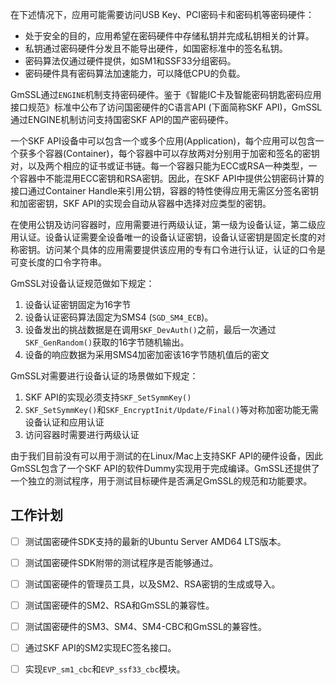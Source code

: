 在下述情况下，应用可能需要访问USB Key、PCI密码卡和密码机等密码硬件：

* 处于安全的目的，应用希望在密码硬件中存储私钥并完成私钥相关的计算。
* 私钥通过密码硬件分发且不能导出硬件，如国密标准中的签名私钥。
* 密码算法仅通过硬件提供，如SM1和SSF33分组密码。
* 密码硬件具有密码算法加速能力，可以降低CPU的负载。

GmSSL通过`ENGINE`机制支持密码硬件。鉴于《智能IC卡及智能密码钥匙密码应用接口规范》标准中公布了访问国密硬件的C语言API (下面简称SKF API)，GmSSL通过ENGINE机制访问支持国密SKF API的国产密码硬件。

一个SKF API设备中可以包含一个或多个应用(Application)，每个应用可以包含一个获多个容器(Container)，每个容器中可以存放两对分别用于加密和签名的密钥对，以及两个相应的证书或证书链。每一个容器只能为ECC或RSA一种类型，一个容器中不能混用ECC密钥和RSA密钥。因此，在SKF API中提供公钥密码计算的接口通过Container Handle来引用公钥，容器的特性使得应用无需区分签名密钥和加密密钥，SKF API的实现会自动从容器中选择对应类型的密钥。

在使用公钥及访问容器时，应用需要进行两级认证，第一级为设备认证，第二级应用认证。设备认证需要全设备唯一的设备认证密钥，设备认证密钥是固定长度的对称密钥。访问某个具体的应用需要提供该应用的专有口令进行认证，认证的口令是可变长度的口令字符串。

GmSSL对设备认证规范做如下规定：

1. 设备认证密钥固定为16字节
2. 设备认证密码算法固定为SMS4 (`SGD_SM4_ECB`)。
3. 设备发出的挑战数据是在调用`SKF_DevAuth()`之前，最后一次通过`SKF_GenRandom()`获取的16字节随机输出。
4. 设备的响应数据为采用SMS4加密加密该16字节随机值后的密文

GmSSL对需要进行设备认证的场景做如下规定：

1. SKF API的实现必须支持`SKF_SetSymmKey()`
2. `SKF_SetSymmKey()`和`SKF_EncryptInit/Update/Final()`等对称加密功能无需设备认证和应用认证
3. 访问容器时需要进行两级认证

由于我们目前没有可以用于测试的在Linux/Mac上支持SKF API的硬件设备，因此GmSSL包含了一个SKF API的软件Dummy实现用于完成编译。GmSSL还提供了一个独立的测试程序，用于测试目标硬件是否满足GmSSL的规范和功能要求。

## 工作计划

 - [ ] 测试国密硬件SDK支持的最新的Ubuntu Server AMD64 LTS版本。
 - [ ] 测试国密硬件SDK附带的测试程序是否能够通过。
 - [ ] 测试国密硬件的管理员工具，以及SM2、RSA密钥的生成或导入。
 - [ ] 测试国密硬件的SM2、RSA和GmSSL的兼容性。
 - [ ] 测试国密硬件的SM3、SM4、SM4-CBC和GmSSL的兼容性。
 - [ ] 通过SKF API的SM2实现EC签名接口。
 - [ ] 实现`EVP_sm1_cbc`和`EVP_ssf33_cbc`模块。





